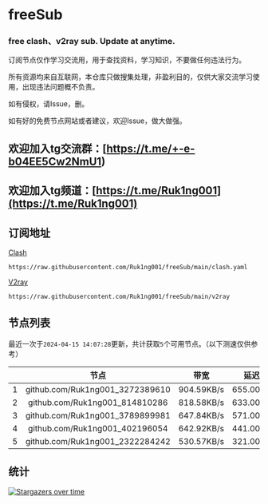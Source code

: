 # freeSub
### free clash、v2ray sub. Update at anytime.

订阅节点仅作学习交流用，用于查找资料，学习知识，不要做任何违法行为。

所有资源均来自互联网，本仓库只做搜集处理，非盈利目的，仅供大家交流学习使用，出现违法问题概不负责。

如有侵权，请Issue，删。

如有好的免费节点网站或者建议，欢迎Issue，做大做强。

## 欢迎加入tg交流群：[https://t.me/+-e-b04EE5Cw2NmU1)
## 欢迎加入tg频道：[https://t.me/Ruk1ng001](https://t.me/Ruk1ng001)

## 订阅地址
[Clash](https://raw.githubusercontent.com/Ruk1ng001/freeSub/main/clash.yaml)
```
https://raw.githubusercontent.com/Ruk1ng001/freeSub/main/clash.yaml
```
[V2ray](https://raw.githubusercontent.com/Ruk1ng001/freeSub/main/v2ray)
```
https://raw.githubusercontent.com/Ruk1ng001/freeSub/main/v2ray
```

## 节点列表

最近一次于`2024-04-15 14:07:28`更新，共计获取`5`个可用节点。（以下测速仅供参考）

|  | 节点 | 带宽 | 延迟 |
|:-:|:--:|:--:|:--:|
 | 1 | github.com/Ruk1ng001_3272389610 | 904.59KB/s | 655.00ms |
 | 2 | github.com/Ruk1ng001_814810286 | 818.58KB/s | 633.00ms |
 | 3 | github.com/Ruk1ng001_3789899981 | 647.84KB/s | 571.00ms |
 | 4 | github.com/Ruk1ng001_402196054 | 642.92KB/s | 441.00ms |
 | 5 | github.com/Ruk1ng001_2322284242 | 530.57KB/s | 321.00ms |


## 统计

[![Stargazers over time](https://starchart.cc/Ruk1ng001/freeSub.svg)](https://starchart.cc/Ruk1ng001/freeSub)